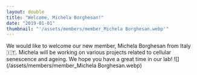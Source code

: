 ```yaml
---
layout: double
title: "Welcome, Michela Borghesan!"
date: "2019-01-01"
thumbnail: "'/assets/members/member_Michela Borghesan.webp'"
---
```

 We would like to welcome our new member, Michela Borghesan from Italy 🇮🇹. Michela will be working on various projects related to cellular senescence and ageing. We hope you have a great time in our lab!
 ![](/assets/members/member_Michela Borghesan.webp)

 